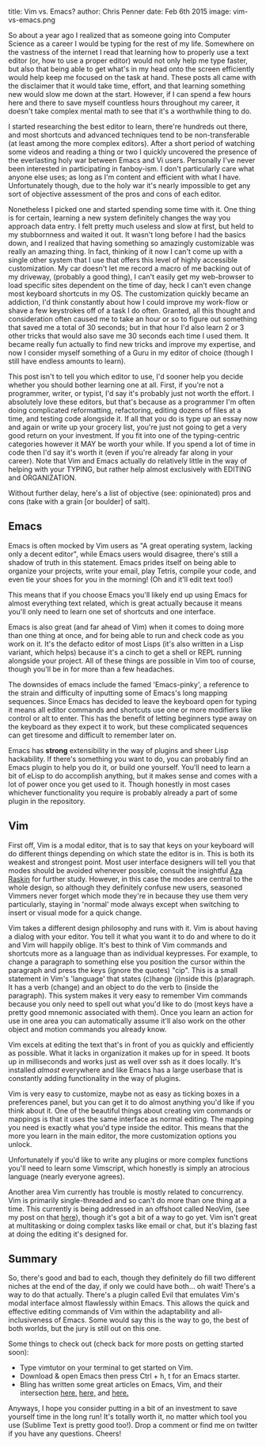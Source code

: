 title: Vim vs. Emacs?
author: Chris Penner
date: Feb 6th 2015
image: vim-vs-emacs.png

So about a year ago I realized that as someone going into Computer Science as
a career I would be typing for the rest of my life. Somewhere on the vastness
of the internet I read that learning how to properly use a text editor (or, how
to use a proper editor) would not only help me type faster, but also that being
able to get what's in my head onto the screen efficiently would help keep me
focused on the task at hand. These posts all came with the disclaimer that it
would take time, effort, and that learning something new would slow me down at
the start. However, if I can spend a few hours here and there to save myself
countless hours throughout my career, it doesn't take complex mental math to
see that it's a worthwhile thing to do.

I started researching the best editor to learn, there're hundreds out there,
and most shortcuts and advanced techniques tend to be non-transferable (at
least among the more complex editors). After a short period of watching some
videos and reading a thing or two I quickly uncovered the presence of the
everlasting holy war between Emacs and Vi users. Personally I've never been
interested in participating in fanboy-ism. I don't particularly care what
anyone else uses; as long as I'm content and efficient with what I have.
Unfortunately though, due to the holy war it's nearly impossible to get any
sort of objective assessment of the pros and cons of each editor.

Nonetheless I picked one and started spending some time with it. One thing is
for certain, learning a new system definitely changes the way you approach
data entry. I felt pretty much useless and slow at first, but held to my
stubbornness and waited it out. It wasn't long before I had the basics down,
and I realized that having something so amazingly customizable was really an
amazing thing. In fact, thinking of it now I can't come up with a single other
system that I use that offers this level of highly accessible customization. My
car doesn't let me record a macro of me backing out of my driveway, (probably a
good thing), I can't easily get my web-browser to load specific sites dependent
on the time of day, heck I can't even change most keyboard shortcuts in my OS.
The customization quickly became an addiction, I'd think constantly about how I
could improve my work-flow or shave a few keystrokes off of a task I do often.
Granted, all this thought and consideration often caused me to take an hour or
so to figure out something that saved me a total of 30 seconds; but in that
hour I'd also learn 2 or 3 other tricks that would also save me 30 seconds each
time I used them. It became really fun actually to find new tricks and improve
my expertise, and now I consider myself something of a Guru in my editor of
choice (though I still have endless amounts to learn).

This post isn't to tell you which editor to use, I'd sooner help you decide
whether you should bother learning one at all. First, if you're not a
programmer, writer, or typist, I'd say it's probably just not worth the effort.
I absolutely love these editors, but that's because as a programmer I'm often
doing complicated reformatting, refactoring, editing dozens of files at a time,
and testing code alongside it. If all that you do is type up an essay now and
again or write up your grocery list, you're just not going to get a very good
return on your investment. If you fit into one of the typing-centric categories
however it MAY be worth your while. If you spend a lot of time in code then I'd
say it's worth it (even if you're already far along in your career). Note that
Vim and Emacs actually do relatively little in the way of helping with your
TYPING, but rather help almost exclusively with EDITING and ORGANIZATION.

Without further delay, here's a list of objective (see: opinionated) pros and
cons (take with a grain [or boulder] of salt).

## Emacs

Emacs is often mocked by Vim users as "A great operating system, lacking only a
decent editor", while Emacs users would disagree, there's still a shadow of
truth in this statement. Emacs prides itself on being able to organize your
projects, write your email, play Tetris, compile your code, and even tie your
shoes for you in the morning! (Oh and it'll edit text too!)

This means that if you choose Emacs you'll likely end up using Emacs for almost
everything text related, which is great actually because it means you'll only
need to learn one set of shortcuts and one interface.

Emacs is also great (and far ahead of Vim) when it comes to doing more than one
thing at once, and for being able to run and check code as you work on it. It's
the defacto editor of most Lisps (it's also written in a Lisp variant, which
helps) because it's a cinch to get a shell or REPL running alongside your
project. All of these things are possible in Vim too of course, though you'll
be in for more than a few headaches.

The downsides of emacs include the famed 'Emacs-pinky', a reference to the
strain and difficulty of inputting some of Emacs's long mapping sequences.
Since Emacs has decided to leave the keyboard open for typing it means all
editor commands and shortcuts use one or more modifiers like control or alt to
enter. This has the benefit of letting beginners type away on the keyboard as
they expect it to work, but these complicated sequences can get tiresome and
difficult to remember later on.

Emacs has **strong** extensibility in the way of plugins and sheer Lisp
hackability. If there's something you want to do, you can probably find an
Emacs plugin to help you do it, or build one yourself. You'll need to learn a
bit of eLisp to do accomplish anything, but it makes sense and comes with a lot
of power once you get used to it. Though honestly in most cases whichever
functionality you require is probably already a part of some plugin in the
repository.

## Vim

First off, Vim is a modal editor, that is to say that keys on your keyboard
will do different things depending on which state the editor is in. This is
both its weakest and strongest point. Most user interface designers will tell
you that modes should be avoided whenever possible, consult the insightful [Aza
Raskin](http://www.azarask.in/blog/post/is_visual_feedback_enough_why_modes_kill/)
for further study. However, in this case the modes are central to the whole
design, so although they definitely confuse new users, seasoned Vimmers never
forget which mode they're in because they use them very particularly, staying
in 'normal' mode always except when switching to insert or visual mode for a
quick change.

Vim takes a different design philosophy and runs with it. Vim is about having a
dialog with your editor. You tell it what you want it to do and where to do it
and Vim will happily oblige. It's best to think of Vim commands and shortcuts
more as a language than as individual keypresses. For example, to change a
paragraph to something else you position the cursor within the paragraph and
press the keys (ignore the quotes) "cip". This is a small statement in Vim's
'language' that states (c)hange (i)nside this (p)aragraph. It has a verb
(change) and an object to do the verb to (inside the paragraph). This system
makes it very easy to remember Vim commands because you only need to spell out
what you'd like to do (most keys have a pretty good mnemonic associated with
them). Once you learn an action for use in one area you can automatically
assume it'll also work on the other object and motion commands you already
know.

Vim excels at editing the text that's in front of you as quickly and
efficiently as possible. What it lacks in organization it makes up for in
speed. It boots up in milliseconds and works just as well over ssh as it does
locally. It's installed *almost* everywhere and like Emacs has a large userbase
that is constantly adding functionality in the way of plugins.

Vim is very easy to customize, maybe not as easy as ticking boxes in a
preferences panel, but you can get it to do almost anything you'd like if you
think about it. One of the beautiful things about creating vim commands or
mappings is that it uses the same interface as normal editing. The mapping you
need is exactly what you'd type inside the editor. This means that the more you
learn in the main editor, the more customization options you unlock.

Unfortunately if you'd like to write any plugins or more complex functions
you'll need to learn some Vimscript, which honestly is simply an atrocious
language (nearly everyone agrees).

Another area Vim currently has trouble is mostly related to concurrency. Vim is
primarily single-threaded and so can't do more than one thing at a time. This
currently is being addressed in an offshoot called NeoVim, (see my post on that
[here](http://www.chrispenner.ca/post/gem-neovim)), though it's got a bit of a
way to go yet. Vim isn't great at multitasking or doing complex tasks like
email or chat, but it's blazing fast at doing the editing it's designed for.

## Summary

So, there's good and bad to each, though they definitely do fill two different
niches at the end of the day, if only we could have both... oh wait! There's a
way to do that actually. There's a plugin called Evil that emulates Vim's
modal interface almost flawlessly within Emacs. This allows the quick and
effective editing commands of Vim within the adaptability and all-inclusiveness
of Emacs. Some would say this is the way to go, the best of both worlds, but
the jury is still out on this one.

Some things to check out (check back for more posts on getting started soon):

* Type vimtutor on your terminal to get started on Vim.
* Download & open Emacs then press Ctrl + h, t for an Emacs starter.
* Bling has written some great articles on Emacs, Vim, and their intersection
    [here,](http://bling.github.io/blog/2013/10/16/emacs-as-my-leader-evil-mode/)
    [here,](http://bling.github.io/blog/2013/10/27/emacs-as-my-leader-vim-survival-guide/)
    and [here.](http://bling.github.io/blog/2013/10/16/emacs-as-my-leader-evil-mode/)

Anyways, I hope you consider putting in a bit of an investment to save yourself
time in the long run! It's totally worth it, no matter which tool you use
(Sublime Text is pretty good too!). Drop a comment or find me on twitter if you
have any questions. Cheers!
